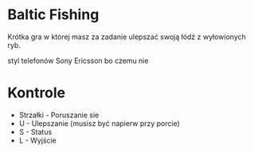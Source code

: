 # Baltic Fishing

Krótka gra w której masz za zadanie ulepszać swoją łódź
z wyłowionych ryb.

styl telefonów Sony Ericsson bo czemu nie

# Kontrole
- Strzałki - Poruszanie sie
- U - Ulepszanie (musisz być napierw przy porcie)
- S - Status
- L - Wyjście
